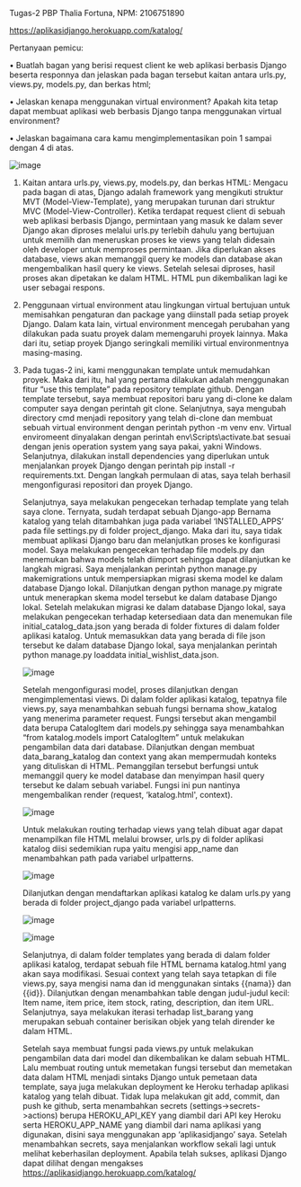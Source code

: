 Tugas-2 PBP
Thalia Fortuna, NPM: 2106751890

https://aplikasidjango.herokuapp.com/katalog/

Pertanyaan pemicu:

•	Buatlah bagan yang berisi request client ke web aplikasi berbasis Django beserta responnya dan jelaskan pada bagan tersebut kaitan antara urls.py, views.py, models.py, dan berkas html; 

•	Jelaskan kenapa menggunakan virtual environment? Apakah kita tetap dapat membuat aplikasi web berbasis Django tanpa menggunakan virtual environment? 

•	Jelaskan bagaimana cara kamu mengimplementasikan poin 1 sampai dengan 4 di atas.
 
![image](https://user-images.githubusercontent.com/88278165/190124454-b8cc2771-8f0f-4972-a609-109a4c28f2d2.png)

1. Kaitan antara urls.py, views.py, models.py, dan berkas HTML:
Mengacu pada bagan di atas, Django adalah framework yang mengikuti struktur MVT (Model-View-Template), yang merupakan turunan dari struktur MVC (Model-View-Controller). Ketika terdapat request client di sebuah web aplikasi berbasis Django, permintaan yang masuk ke dalam sever Django akan diproses melalui urls.py terlebih dahulu yang bertujuan untuk memilih dan meneruskan proses ke views yang telah didesain oleh developer untuk memproses permintaan. Jika diperlukan akses database, views akan memanggil query ke models dan database akan mengembalikan hasil query ke views. Setelah selesai diproses, hasil proses akan dipetakan ke dalam HTML. HTML pun dikembalikan lagi ke user sebagai respons.

2. Penggunaan virtual environment atau lingkungan virtual bertujuan untuk memisahkan pengaturan dan package yang diinstall pada setiap proyek Django. Dalam kata lain, virtual environment mencegah perubahan yang dilakukan pada suatu proyek dalam memengaruhi proyek lainnya. Maka dari itu, setiap proyek Django seringkali memiliki virtual environmentnya masing-masing.

3. Pada tugas-2 ini, kami menggunakan template untuk memudahkan proyek. Maka dari itu, hal yang pertama dilakukan adalah menggunakan fitur “use this template” pada repository template github. Dengan template tersebut, saya membuat repositori baru yang di-clone ke dalam computer saya dengan perintah git clone. Selanjutnya, saya mengubah directory cmd menjadi repository yang telah di-clone dan membuat sebuah virtual environment dengan perintah python -m venv env. Virtual enviromeent dinyalakan dengan perintah env\Scripts\activate.bat sesuai dengan jenis operation system yang saya pakai, yakni Windows. Selanjutnya, dilakukan install dependencies yang diperlukan untuk menjalankan proyek Django dengan perintah pip install -r requirements.txt. Dengan langkah permulaan di atas, saya telah berhasil mengonfigurasi repositori dan proyek Django.

   Selanjutnya, saya melakukan pengecekan terhadap template yang telah saya clone. Ternyata, sudah terdapat sebuah Django-app Bernama katalog yang telah ditambahkan juga pada variabel ‘INSTALLED_APPS’ pada file settings.py di folder project_django. Maka dari itu, saya tidak membuat aplikasi Django baru dan melanjutkan proses ke konfigurasi model. Saya melakukan pengecekan terhadap file models.py dan menemukan bahwa models telah diimport sehingga dapat dilanjutkan ke langkah migrasi. Saya menjalankan perintah python manage.py makemigrations untuk mempersiapkan migrasi skema model ke dalam database Django lokal. Dilanjutkan dengan python manage.py migrate untuk menerapkan skema model tersebut ke dalam database Django lokal. Setelah melakukan migrasi ke dalam database Django lokal, saya melakukan pengecekan terhadap ketersediaan data dan menemukan file initial_catalog_data.json yang berada di folder fixtures di dalam folder aplikasi katalog. Untuk memasukkan data yang berada di file json tersebut ke dalam database Django lokal, saya menjalankan perintah python manage.py loaddata initial_wishlist_data.json.

    ![image](https://user-images.githubusercontent.com/88278165/190123607-cac73e77-bb0c-430b-acff-bb122f36291a.png)

    Setelah mengonfigurasi model, proses dilanjutkan dengan mengimplementasi views. Di dalam folder aplikasi katalog, tepatnya file views.py, saya menambahkan sebuah fungsi bernama show_katalog yang menerima parameter request. Fungsi tersebut akan mengambil data berupa CatalogItem dari models.py sehingga saya menambahkan “from katalog.models import CatalogItem” untuk melakukan pengambilan data dari database. Dilanjutkan dengan membuat data_barang_katalog dan context yang akan mempermudah konteks yang dituliskan di HTML. Pemanggilan tersebut berfungsi untuk memanggil query ke model database dan menyimpan hasil query tersebut ke dalam sebuah variabel. Fungsi ini pun nantinya mengembalikan render (request, ‘katalog.html', context). 

    ![image](https://user-images.githubusercontent.com/88278165/190123632-cc0d0c07-cdae-4e50-80ec-81238ea31408.png)

    Untuk melakukan routing terhadap views yang telah dibuat agar dapat menampilkan file HTML melalui browser, urls.py di folder aplikasi katalog diisi sedemikian rupa yaitu mengisi app_name dan menambahkan path pada variabel urlpatterns.

    ![image](https://user-images.githubusercontent.com/88278165/190123651-e196f491-255d-46d9-bf24-8a40feca85b0.png)

    Dilanjutkan dengan mendaftarkan aplikasi katalog ke dalam urls.py yang berada di folder project_django pada variabel urlpatterns.

    ![image](https://user-images.githubusercontent.com/88278165/190123700-ca543c43-a57e-4f41-86ab-ee0d5b4f86ee.png)

    ![image](https://user-images.githubusercontent.com/88278165/190123725-bb203911-0c43-48a9-ab7b-583edc040d6b.png)
 
    Selanjutnya, di dalam folder templates yang berada di dalam folder aplikasi katalog, terdapat sebuah file HTML bernama katalog.html yang akan saya modifikasi. Sesuai context yang telah saya tetapkan di file views.py, saya mengisi nama dan id menggunakan sintaks {{nama}} dan {{id}}. Dilanjutkan dengan menambahkan table dengan judul-judul kecil: Item name, item price, item stock, rating, description, dan item URL. Selanjutnya, saya melakukan iterasi terhadap list_barang yang merupakan sebuah container berisikan objek yang telah dirender ke dalam HTML.

    Setelah saya membuat fungsi pada views.py untuk melakukan pengambilan data dari model dan dikembalikan ke dalam sebuah HTML. Lalu membuat routing untuk memetakan fungsi tersebut dan memetakan data dalam HTML menjadi sintaks Django untuk pemetaan data template, saya juga melakukan deployment ke Heroku terhadap aplikasi katalog yang telah dibuat. Tidak lupa melakukan git add, commit, dan push ke github, serta menambahkan secrets (settings->secrets->actions) berupa HEROKU_API_KEY yang diambil dari API key Heroku serta HEROKU_APP_NAME yang diambil dari nama aplikasi yang digunakan, disini saya menggunakan app ‘aplikasidjango’ saya. Setelah menambahkan secrets, saya menjalankan workflow sekali lagi untuk melihat keberhasilan deployment. Apabila telah sukses, aplikasi Django dapat dilihat dengan mengakses https://aplikasidjango.herokuapp.com/katalog/


